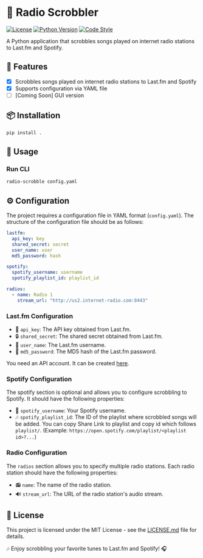 # 🎵 Radio Scrobbler

[![License](https://img.shields.io/badge/License-MIT-blue.svg)](https://opensource.org/licenses/MIT)
[![Python Version](https://img.shields.io/badge/python-3.8+-blue.svg)](https://www.python.org/downloads/release/python-380/)
[![Code Style](https://img.shields.io/badge/code%20style-ruff-000000.svg)](https://github.com/charliermarsh/ruff)

A Python application that scrobbles songs played on internet radio stations to Last.fm and Spotify.

## 🚀 Features

- [x] Scrobbles songs played on internet radio stations to Last.fm and Spotify
- [x] Supports configuration via YAML file
- [ ] [Coming Soon] GUI version

## 📦 Installation

```bash
pip install .
```

## 📖 Usage

### Run CLI

```bash
radio-scrobble config.yaml
```

## ⚙️ Configuration

The project requires a configuration file in YAML format (`config.yaml`). The structure of the configuration file should be as follows:

```yaml
lastfm:
  api_key: key
  shared_secret: secret
  user_name: user
  md5_password: hash

spotify:
  spotify_username: username
  spotify_playlist_id: playlist_id

radios:
  - name: Radio 1
    stream_url: "http://us2.internet-radio.com:8443"
```

### Last.fm Configuration

- 🔑 `api_key`: The API key obtained from Last.fm.
- 🔒 `shared_secret`: The shared secret obtained from Last.fm.
- 👤 `user_name`: The Last.fm username.
- 🔐 `md5_password`: The MD5 hash of the Last.fm password.

You need an API account. It can be created [here](https://www.last.fm/api/account/create).

### Spotify Configuration

The spotify section is optional and allows you to configure scrobbling to Spotify. It should have the following properties:

- 🎵 `spotify_username`: Your Spotify username.
- 🎶 `spotify_playlist_id`: The ID of the playlist where scrobbled songs will be added.
You can copy Share Link to playlist and copy id which follows `playlist/`. (Example: `https://open.spotify.com/playlist/<playlist id>?...`)

### Radio Configuration

The `radios` section allows you to specify multiple radio stations. Each radio station should have the following properties:

- 📻 `name`: The name of the radio station.
- 🔊 `stream_url`: The URL of the radio station's audio stream.

## 📄 License

This project is licensed under the MIT License - see the [LICENSE.md](https://github.com/ostfor/lastfm_radio_scrobbler/blob/master/LICENSE.md) file for details.

🎶 Enjoy scrobbling your favorite tunes to Last.fm and Spotify! 🎧

